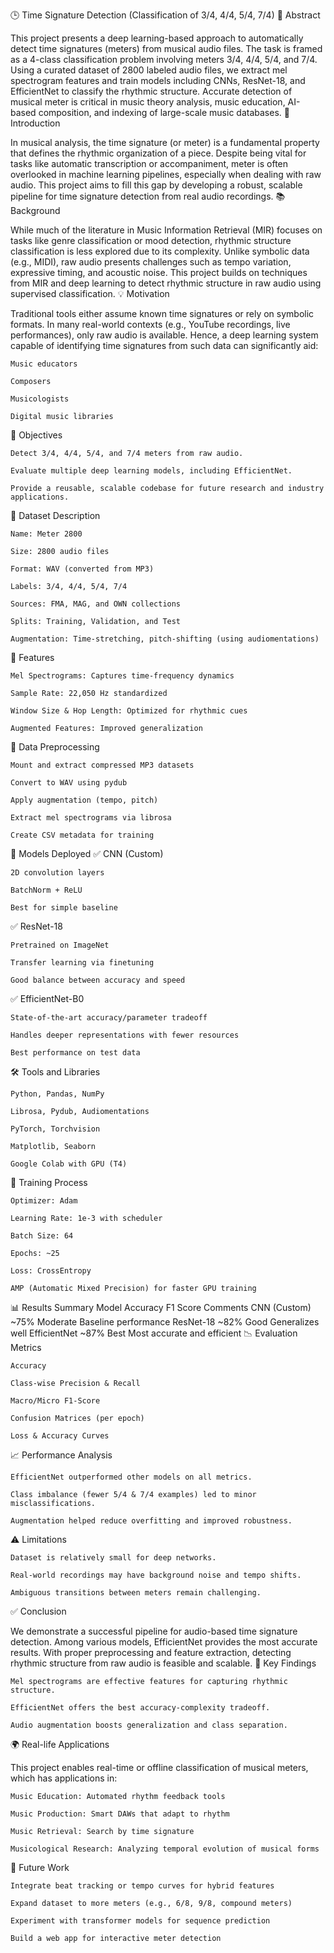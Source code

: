 🕒 Time Signature Detection (Classification of 3/4, 4/4, 5/4, 7/4)
📜 Abstract

This project presents a deep learning-based approach to automatically detect time signatures (meters) from musical audio files. The task is framed as a 4-class classification problem involving meters 3/4, 4/4, 5/4, and 7/4. Using a curated dataset of 2800 labeled audio files, we extract mel spectrogram features and train models including CNNs, ResNet-18, and EfficientNet to classify the rhythmic structure. Accurate detection of musical meter is critical in music theory analysis, music education, AI-based composition, and indexing of large-scale music databases.
📘 Introduction

In musical analysis, the time signature (or meter) is a fundamental property that defines the rhythmic organization of a piece. Despite being vital for tasks like automatic transcription or accompaniment, meter is often overlooked in machine learning pipelines, especially when dealing with raw audio. This project aims to fill this gap by developing a robust, scalable pipeline for time signature detection from real audio recordings.
📚 Background

While much of the literature in Music Information Retrieval (MIR) focuses on tasks like genre classification or mood detection, rhythmic structure classification is less explored due to its complexity. Unlike symbolic data (e.g., MIDI), raw audio presents challenges such as tempo variation, expressive timing, and acoustic noise. This project builds on techniques from MIR and deep learning to detect rhythmic structure in raw audio using supervised classification.
💡 Motivation

Traditional tools either assume known time signatures or rely on symbolic formats. In many real-world contexts (e.g., YouTube recordings, live performances), only raw audio is available. Hence, a deep learning system capable of identifying time signatures from such data can significantly aid:

    Music educators

    Composers

    Musicologists

    Digital music libraries

🎯 Objectives

    Detect 3/4, 4/4, 5/4, and 7/4 meters from raw audio.

    Evaluate multiple deep learning models, including EfficientNet.

    Provide a reusable, scalable codebase for future research and industry applications.

📁 Dataset Description

    Name: Meter 2800

    Size: 2800 audio files

    Format: WAV (converted from MP3)

    Labels: 3/4, 4/4, 5/4, 7/4

    Sources: FMA, MAG, and OWN collections

    Splits: Training, Validation, and Test

    Augmentation: Time-stretching, pitch-shifting (using audiomentations)

🧮 Features

    Mel Spectrograms: Captures time-frequency dynamics

    Sample Rate: 22,050 Hz standardized

    Window Size & Hop Length: Optimized for rhythmic cues

    Augmented Features: Improved generalization

🧹 Data Preprocessing

    Mount and extract compressed MP3 datasets

    Convert to WAV using pydub

    Apply augmentation (tempo, pitch)

    Extract mel spectrograms via librosa

    Create CSV metadata for training

🤖 Models Deployed
✅ CNN (Custom)

    2D convolution layers

    BatchNorm + ReLU

    Best for simple baseline

✅ ResNet-18

    Pretrained on ImageNet

    Transfer learning via finetuning

    Good balance between accuracy and speed

✅ EfficientNet-B0

    State-of-the-art accuracy/parameter tradeoff

    Handles deeper representations with fewer resources

    Best performance on test data

🛠️ Tools and Libraries

    Python, Pandas, NumPy

    Librosa, Pydub, Audiomentations

    PyTorch, Torchvision

    Matplotlib, Seaborn

    Google Colab with GPU (T4)

🧪 Training Process

    Optimizer: Adam

    Learning Rate: 1e-3 with scheduler

    Batch Size: 64

    Epochs: ~25

    Loss: CrossEntropy

    AMP (Automatic Mixed Precision) for faster GPU training

📊 Results Summary
Model	Accuracy	F1 Score	Comments
CNN (Custom)	~75%	Moderate	Baseline performance
ResNet-18	~82%	Good	Generalizes well
EfficientNet	~87%	Best	Most accurate and efficient
📉 Evaluation Metrics

    Accuracy

    Class-wise Precision & Recall

    Macro/Micro F1-Score

    Confusion Matrices (per epoch)

    Loss & Accuracy Curves

📈 Performance Analysis

    EfficientNet outperformed other models on all metrics.

    Class imbalance (fewer 5/4 & 7/4 examples) led to minor misclassifications.

    Augmentation helped reduce overfitting and improved robustness.

⚠️ Limitations

    Dataset is relatively small for deep networks.

    Real-world recordings may have background noise and tempo shifts.

    Ambiguous transitions between meters remain challenging.

✅ Conclusion

We demonstrate a successful pipeline for audio-based time signature detection. Among various models, EfficientNet provides the most accurate results. With proper preprocessing and feature extraction, detecting rhythmic structure from raw audio is feasible and scalable.
🔑 Key Findings

    Mel spectrograms are effective features for capturing rhythmic structure.

    EfficientNet offers the best accuracy-complexity tradeoff.

    Audio augmentation boosts generalization and class separation.

🌍 Real-life Applications

This project enables real-time or offline classification of musical meters, which has applications in:

    Music Education: Automated rhythm feedback tools

    Music Production: Smart DAWs that adapt to rhythm

    Music Retrieval: Search by time signature

    Musicological Research: Analyzing temporal evolution of musical forms

🔭 Future Work

    Integrate beat tracking or tempo curves for hybrid features

    Expand dataset to more meters (e.g., 6/8, 9/8, compound meters)

    Experiment with transformer models for sequence prediction

    Build a web app for interactive meter detection

